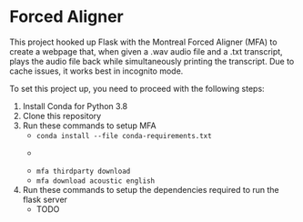 # Forced Aligner

This project hooked up Flask with the Montreal Forced Aligner (MFA) to create a webpage that, when given a .wav audio file and a .txt transcript, plays the audio file back while simultaneously printing the transcript. Due to cache issues, it works best in incognito mode. 

To set this project up, you need to proceed with the following steps:
1. Install Conda for Python 3.8
2. Clone this repository
3. Run these commands to setup MFA
   - ```conda install --file conda-requirements.txt```
   - ```pip install montreal-forced-aligner
   - ```mfa thirdparty download```
   - ```mfa download acoustic english```
4. Run these commands to setup the dependencies required to run the flask server
   - TODO
